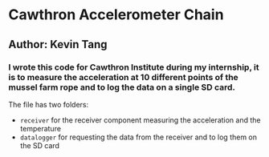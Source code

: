 # Cawthron Accelerometer Chain

## Author: Kevin Tang

### I wrote this code for Cawthron Institute during my internship, it is to measure the acceleration at 10 different points of the mussel farm rope and to log the data on a single SD card.

The file has two folders: 

* `receiver` for the receiver component measuring the acceleration and the temperature
* `datalogger` for requesting the data from the receiver and to log them on the SD card